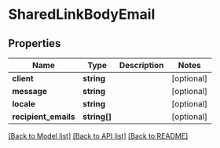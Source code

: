 # SharedLinkBodyEmail

## Properties
Name | Type | Description | Notes
------------ | ------------- | ------------- | -------------
**client** | **string** |  | [optional] 
**message** | **string** |  | [optional] 
**locale** | **string** |  | [optional] 
**recipient_emails** | **string[]** |  | [optional] 

[[Back to Model list]](../README.md#documentation-for-models) [[Back to API list]](../README.md#documentation-for-api-endpoints) [[Back to README]](../README.md)


